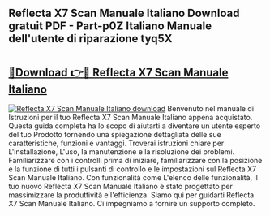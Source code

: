 ## Reflecta X7 Scan Manuale Italiano Download gratuit PDF - Part-p0Z Italiano Manuale dell'utente di riparazione tyq5X

# <h2><a href="http://dfed6xw.blite.top/?on=Reflecta+X7+Scan+Manuale+Italiano">🔗Download 👉🔴 Reflecta X7 Scan Manuale Italiano</a></h2>

[![Reflecta X7 Scan Manuale Italiano download](https://i.imgur.com/lujVjoI.png)](http://dfed6xw.blite.top/?on=Reflecta+X7+Scan+Manuale+Italiano)
Benvenuto nel manuale di Istruzioni per il tuo Reflecta X7 Scan Manuale Italiano appena acquistato. Questa guida completa ha lo scopo di aiutarti a diventare un utente esperto del tuo Prodotto fornendo una spiegazione dettagliata delle sue caratteristiche, funzioni e vantaggi. Troverai istruzioni chiare per L'installazione, L'uso, la manutenzione e la risoluzione dei problemi. Familiarizzare con i controlli prima di iniziare, familiarizzare con la posizione e la funzione di tutti i pulsanti di controllo e le impostazioni sul Reflecta X7 Scan Manuale Italiano. Con funzionalità come L'elenco delle funzionalità, il tuo nuovo Reflecta X7 Scan Manuale Italiano è stato progettato per massimizzare la produttività e l'efficienza. Siamo qui per guidarti Reflecta X7 Scan Manuale Italiano. Ci impegniamo a fornire un supporto completo.
